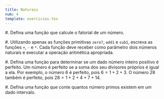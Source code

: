 ```yaml
---
title: Naturais
num: 4
template: exercicios.tex
---
```


#.  Defina uma função que calcule o fatorial de um número.

#.  Utilizando apenas as funções primitivas `zero?`, `add1` e `sub1`, escreva
    as funções `+`, `-` e `*`. Cada função deve receber como parâmetro dois
    números naturais e executar a operação aritmética apropriada.

#.  Defina uma função para determinar se um dado número inteiro positivo é
    perfeito. Um número é perfeito se a soma dos seu divisores próprios é igual
    a ela. Por exemplo, o número $6$ é perfeito, pois $6 = 1 + 2 + 3$. O número
    $28$ também é perfeito, pois $28 = 1 + 2 + 4 + 7 + 14$.

#.  Defina uma função que conte quantos número primos existem em um dado
    intervalo.
